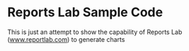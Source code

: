 # Reports Lab Sample Code

This is just an attempt to show the capability of Reports Lab (www.reportlab.com) to generate charts
